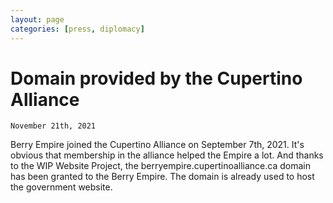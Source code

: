 ```yaml
---
layout: page
categories: [press, diplomacy]
---
```


# Domain provided by the Cupertino Alliance
<code>November 21th, 2021</code>
<br>
<p>Berry Empire joined the Cupertino Alliance on September 7th, 2021.
It's obvious that membership in the alliance helped the Empire a lot. And thanks to the WIP Website Project,
the berryempire.cupertinoalliance.ca domain has been granted to the Berry Empire.
The domain is already used to host the government website.</p>
